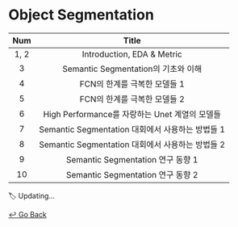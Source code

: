# Object Segmentation

| Num  |                      Title                       |
| :--: | :----------------------------------------------: |
| 1, 2 |            Introduction, EDA & Metric            |
|  3   |       Semantic Segmentation의 기초와 이해        |
|  4   |           FCN의 한계를 극복한 모델들 1           |
|  5   |           FCN의 한계를 극복한 모델들 2           |
|  6   |  High Performance를 자랑하는 Unet 계열의 모델들  |
|  7   | Semantic Segmentation 대회에서 사용하는 방법들 1 |
|  8   | Semantic Segmentation 대회에서 사용하는 방법들 2 |
|  9   |        Semantic Segmentation 연구 동향 1         |
|  10  |        Semantic Segmentation 연구 동향 2         |

:label: Updating...



[↩️ Go Back](https://github.com/lisy0123/Boostcamp_AI_Tech)

